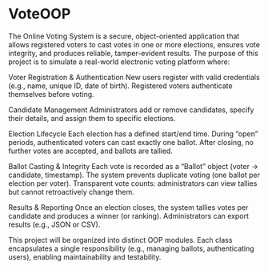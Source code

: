 # VoteOOP

The Online Voting System is a secure, object-oriented application that allows registered voters to cast votes in one or more elections, ensures vote integrity, and produces reliable, tamper-evident results. The purpose of this project is to simulate a real-world electronic voting platform where:

Voter Registration & Authentication
New users register with valid credentials (e.g., name, unique ID, date of birth).
Registered voters authenticate themselves before voting.

Candidate Management
Administrators add or remove candidates, specify their details, and assign them to specific elections.

Election Lifecycle
Each election has a defined start/end time.
During “open” periods, authenticated voters can cast exactly one ballot.
After closing, no further votes are accepted, and ballots are tallied.

Ballot Casting & Integrity
Each vote is recorded as a “Ballot” object (voter → candidate, timestamp).
The system prevents duplicate voting (one ballot per election per voter).
Transparent vote counts: administrators can view tallies but cannot retroactively change them.

Results & Reporting
Once an election closes, the system tallies votes per candidate and produces a winner (or ranking).
Administrators can export results (e.g., JSON or CSV).

This project will be organized into distinct OOP modules. Each class encapsulates a single responsibility (e.g., managing ballots, authenticating users), enabling maintainability and testability.

